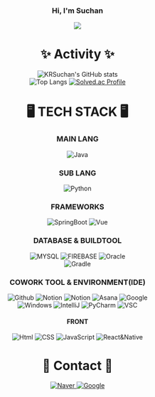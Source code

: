<div align="center">
  
### Hi, I'm Suchan
<a href="https://wannado-gds.tistory.com/" target="_blank"><img src="https://img.shields.io/badge/티스토리-white?style=flat&logo=tistory&logoColor=black"/></a>  

# ✨ Activity ✨
![KRSuchan's GitHub stats](https://github-readme-stats.vercel.app/api?username=KRSuchan&show_icons=true&theme=radical)  
![Top Langs](https://github-readme-stats.vercel.app/api/top-langs/?username=KRSuchan&layout=compact&theme=tokyonight)
[![Solved.ac Profile](http://mazassumnida.wtf/api/generate_badge?boj=2_suchan)](https://solved.ac/2_suchan)

# 🖥️ TECH STACK 🖥️

### MAIN LANG

<img alt="Java" src="https://img.shields.io/badge/JAVA-blue?style=for-the-badge"/>  

### SUB LANG

<img alt="Python" src="https://img.shields.io/badge/PYTHON-3776AB?style=for-the-badge&logo=Python&logoColor=white"/>  

### FRAMEWORKS

<img alt="SpringBoot" src="https://img.shields.io/badge/SpringBoot-6DB33F?style=for-the-badge&logo=SpringBoot&logoColor=white"/>
<img alt="Vue" src="https://img.shields.io/badge/vue.js-4FC08D?style=for-the-badge&logo=vuedotjs&logoColor=white"/>  

### DATABASE & BUILDTOOL

<img alt="MYSQL" src="https://img.shields.io/badge/mysql-4479A1?style=for-the-badge&logo=MYSQL&logoColor=white"/>  
<img alt="FIREBASE" src="https://img.shields.io/badge/Firebase-FFCA28?style=for-the-badge&logo=firebase&logoColor=white"/>
<img alt="Oracle" src="https://img.shields.io/badge/OracleDB-F80000?style=for-the-badge&logo=Oracle&logoColor=white"/></br>
<img alt="Gradle" src="https://img.shields.io/badge/Gradle-02303A?style=for-the-badge&logo=Gradle&logoColor=white"/>  

### COWORK TOOL & ENVIRONMENT(IDE)

<img alt="Github" src="https://img.shields.io/badge/Github-181717?style=for-the-badge&logo=GitHub&logoColor=white"/>
<img alt="Notion" src="https://img.shields.io/badge/UML-FABD14?style=for-the-badge&logo=Notion&logoColor=white"/>
<img alt="Notion" src="https://img.shields.io/badge/Notion-000000?style=for-the-badge&logo=Notion&logoColor=white"/>
<img alt="Asana" src="https://img.shields.io/badge/Asana-F06A6A?style=for-the-badge&logo=Asana&logoColor=white"/>
<img alt="Google" src="https://img.shields.io/badge/Google-4285F4?style=for-the-badge&logo=Google&logoColor=white"/></br>
<img alt="Windows" src="https://img.shields.io/badge/Windows-0078D4?style=for-the-badge&logo=Windows 11&logoColor=white"/>
<img alt="IntelliJ" src="https://img.shields.io/badge/IntelliJ-000000?style=for-the-badge&logo=IntelliJ IDEA&logoColor=white"/>
<img alt="PyCharm" src="https://img.shields.io/badge/PyCharm-000000?style=for-the-badge&logo=PyCharm&logoColor=white"/>
<img alt="VSC" src="https://img.shields.io/badge/VSCode-007ACC?style=for-the-badge&logo=visualstudiocode&logoColor=white"/>



#### FRONT

<img alt="Html" src="https://img.shields.io/badge/HTML-E34F26?style=for-the-badge&logo=HTML5&logoColor=white"/>
<img alt="CSS" src="https://img.shields.io/badge/CSS-1572B6?style=for-the-badge&logo=CSS3&logoColor=white"/>
<img alt="JavaScript" src="https://img.shields.io/badge/JavaScript-F7DF1E?style=for-the-badge&logo=JavaScript&logoColor=white"/>
<img alt="React&Native" src="https://img.shields.io/badge/React&Native-61DAFB?style=for-the-badge&logo=REACT&logoColor=white"/>

# 📨 Contact 📨

<a href="mailto:lsc1814@naver.com"><img alt="Naver" src="https://img.shields.io/badge/NAVER-03c75a?style=for-the-badge&logo=Naver&logoColor=white"/>
<a href="mailto:tncks4814@naver.com"><img alt="Google" src="https://img.shields.io/badge/GMAIL-EA4335?style=flat-square&logo=Gmail&logoColor=white"/>

</div>
